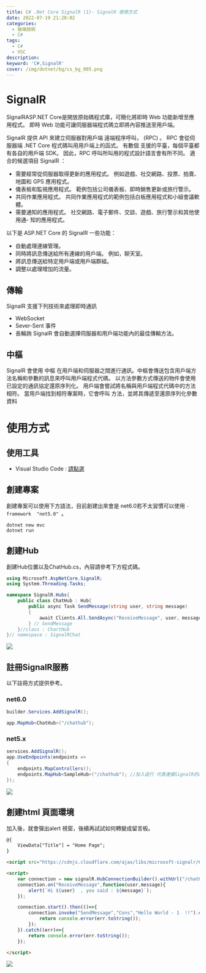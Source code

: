 ```yaml
---
title: C# .Net Core SignalR (1)- SignalR 使用方式
date: 2022-07-19 21:28:02
categories: 
  - 後端技術
  - C#
tags: 
  - C#
  - VSC
description:
keyword: 'C#,SignalR'
cover: /img/dotnet/bg/cs_bg_005.png
---
```


# SignalR
SignalRASP.NET Core是開放原始碼程式庫，可簡化將即時 Web 功能新增至應用程式。 即時 Web 功能可讓伺服器端程式碼立即將內容推送至用戶端。

SignalR 提供 API 來建立伺服器對用戶端 遠端程序呼叫， (RPC) 。 RPC 會從伺服器端 .NET Core 程式碼叫用用戶端上的函式。 有數個 支援的平臺，每個平臺都有各自的用戶端 SDK。 因此，RPC 呼叫所叫用的程式設計語言會有所不同。
適合的候選項目 SignalR ：

- 需要經常從伺服器取得更新的應用程式。 例如遊戲、社交網路、投票、拍賣、地圖和 GPS 應用程式。
- 儀表板和監視應用程式。 範例包括公司儀表板、即時銷售更新或旅行警示。
- 共同作業應用程式。 共同作業應用程式的範例包括白板應用程式和小組會議軟體。
- 需要通知的應用程式。 社交網路、電子郵件、交談、遊戲、旅行警示和其他使用通- 知的應用程式。
  
以下是 ASP.NET Core 的 SignalR 一些功能：

- 自動處理連線管理。
- 同時將訊息傳送給所有連線的用戶端。 例如，聊天室。
- 將訊息傳送給特定用戶端或用戶端群組。
- 調整以處理增加的流量。

## 傳輸
SignalR 支援下列技術來處理即時通訊 
- WebSocket
- Sever-Sent 事件
- 長輪詢
SignalR 會自動選擇伺服器和用戶端功能內的最佳傳輸方法。

## 中樞
SignalR 會使用 中樞 在用戶端和伺服器之間進行通訊。中樞會傳送包含用戶端方法名稱和參數的訊息來呼叫用戶端程式代碼。 以方法參數方式傳送的物件會使用已設定的通訊協定還原序列化。 用戶端會嘗試將名稱與用戶端程式代碼中的方法相符。 當用戶端找到相符專案時，它會呼叫 方法，並將其傳遞至還原序列化參數資料

# 使用方式
## 使用工具
- Visual Studio Code : [請點選](https://code.visualstudio.com/)

## 創建專案
創建專案可以使用下方語法，目前創建出來會是 net6.0若不太習慣可以使用 ```-framework  "net5.0" ```。

```console
dotnet new mvc
dotnet run
```

## 創建Hub
創建Hub位置以及ChatHub.cs，內容請參考下方程式碼。
```cs
using Microsoft.AspNetCore.SignalR;
using System.Threading.Tasks;

namespace SignalR.Hubs{
    public class ChatHub : Hub{
        public async Task SendMessage(string user, string message)
        {
            await Clients.All.SendAsync("ReceiveMessage", user, message);
        } // SendMessage
    }//class : ChartHub    
}// namespace : SignalRChat
```
![](/image/Snipaste_2022-07-19_21-28-02.png)

## 註冊SignalR服務
以下註冊方式提供參考。
### net6.0
```cs
builder.Services.AddSignalR();

app.MapHub<ChatHub>("/chathub");
```

### net5.x 
```cs
services.AddSignalR();
app.UseEndpoints(endpoints =>
{
    endpoints.MapControllers();
    endpoints.MapHub<SampleHub>("/chathub"); //加入這行 代表連接SignalR的路由與配對的Hub
});
```
![](/image/Snipaste_2022-07-19_21-34-47.png)


## 創建html 頁面環境
加入後，就會彈出alert 視窗，後續再試試如何轉變成留言板。
```html
@{
    ViewData["Title"] = "Home Page";
}

<script src="https://cdnjs.cloudflare.com/ajax/libs/microsoft-signalr/6.0.5/signalr.min.js" integrity="sha512-Wj6cUe+56vJ4FtfeF4QqPHy4VGO9gZ2iU8GFlLRjawhx1f4sW3BezJLU1ewaZl3bZV8iya0EJOmRY5SD9XTwvw==" crossorigin="anonymous" referrerpolicy="no-referrer"></script>

<script>
    var connection = new signalR.HubConnectionBuilder().withUrl("/chatHub").build();
    connection.on("ReceiveMessage",function(user,message){
        alert(`Hi ${user}  , you said : ${message}`);
    });

    connection.start().then(()=>{
        connection.invoke("SendMessage","Cons","Hello World - 1  !!").catch((err)=>{
            return console.error(err.toString());
        });
    }).catch((err)=>{
        return console.error(err.toString());
    });

</script>
```

![](/img/dotnet/cs/signalr/Snipaste_2022-07-19_21-48-59.png)
